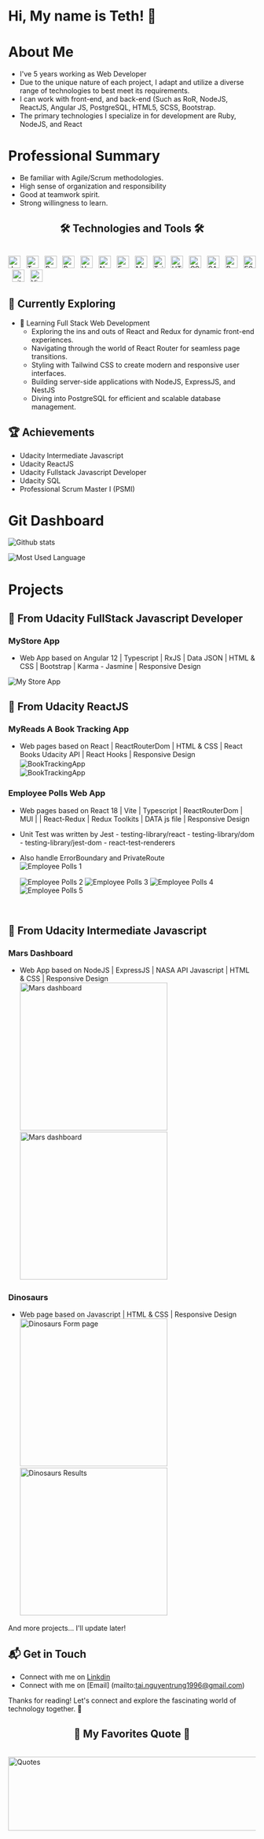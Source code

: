 # Hi, My name is Teth! 👋

# About Me

- I've 5 years working as Web Developer
- Due to the unique nature of each project, I adapt and utilize a diverse range of technologies to
  best meet its requirements.
- I can work with front-end, and back-end (Such as RoR, NodeJS, ReactJS, Angular JS, PostgreSQL,
  HTML5, SCSS, Bootstrap.
- The primary technologies I specialize in for development are Ruby, NodeJS, and React

# Professional Summary

- Be familiar with Agile/Scrum methodologies.
- High sense of organization and responsibility
- Good at teamwork spirit.
- Strong willingness to learn.

<h2 align="center">🛠 Technologies and Tools 🛠</h2>
<br>
<span><img src="https://img.shields.io/badge/JavaScript-282C34?logo=javascript&logoColor=F7DF1E" alt="JavaScript logo" title="JavaScript" height="25" /></span>
&nbsp;
<span><img src="https://img.shields.io/badge/TypeScript-282C34?logo=typescript&logoColor=3178C6" alt="TypeScript logo" title="TypeScript" height="25" /></span>
&nbsp;
<span><img src="https://img.shields.io/badge/ReactJS-282C34?logo=react&logoColor=61DAFB" alt="ReactJS logo" title="ReactJS" height="25" /></span>
&nbsp;
<span><img src="https://img.shields.io/badge/Redux-282C34?logo=redux&logoColor=764ABC" alt="Redux logo" title="Redux" height="25" /></span>
&nbsp;
<span><img src="https://img.shields.io/badge/Vue.js-282C34?logo=vue.js&logoColor=4FC08D" alt="Vue.js logo" title="Vue.js" height="25" /></span>
&nbsp;
<span><img src="https://img.shields.io/badge/Node.js-282C34?logo=node.js&logoColor=00F200" alt="Node.js logo" title="Node.js" height="25" /></span>
&nbsp;
<span><img src="https://img.shields.io/badge/Express-282C34?logo=express&logoColor=FFFFFF" alt="Express.js logo" title="Express.js" height="25" /></span>
&nbsp;
<span><img src="https://img.shields.io/badge/MongoDB-282C34?logo=mongodb&logoColor=47A248" alt="MongoDB logo" title="MongoDB" height="25" /></span>
&nbsp;
<span><img src="https://img.shields.io/badge/Tailwind%20CSS-282C34?logo=tailwind-css&logoColor=38B2AC" alt="TailwindCSS logo" title="TailwindCSS" height="25" /></span>
&nbsp;
<span><img src="https://img.shields.io/badge/HTML5-282C34?logo=html5&logoColor=E34F26" alt="HTML5 logo" title="HTML5" height="25" /></span>
&nbsp;
<span><img src="https://img.shields.io/badge/CSS3-282C34?logo=css3&logoColor=1572B6" alt="CSS3 logo" title="CSS3" height="25" /></span>
&nbsp;
<span><img src="https://img.shields.io/badge/Sass-282C34?logo=sass&logoColor=CC6699" alt="SASS logo" title="SASS" height="25" /></span>
&nbsp;
<span><img src="https://img.shields.io/badge/Bootstrap-282C34?logo=bootstrap&logoColor=7952B3" alt="Bootstrap logo" title="Bootstrap" height="25" /></span>
&nbsp;
<span><img src="https://img.shields.io/badge/ESLint-282C34?logo=eslint&logoColor=4B32C3" alt="ESLint logo" title="ESLint" height="25" /></span>
&nbsp;
<span><img src="https://img.shields.io/badge/git-282C34?logo=git&logoColor=F05032" alt="git logo" title="git" height="25" /></span>
&nbsp;
<span><img src="https://img.shields.io/badge/VS%20Code-282C34?logo=visual-studio-code&logoColor=007ACC" alt="Visual Studio Code logo" title="Visual Studio Code" height="25" /></span>
&nbsp;

## 🌱 Currently Exploring

- 🚀 Learning Full Stack Web Development
  - Exploring the ins and outs of React and Redux for dynamic front-end experiences.
  - Navigating through the world of React Router for seamless page transitions.
  - Styling with Tailwind CSS to create modern and responsive user interfaces.
  - Building server-side applications with NodeJS, ExpressJS, and NestJS
  - Diving into PostgreSQL for efficient and scalable database management.

## 🏆 Achievements

- Udacity Intermediate Javascript
- Udacity ReactJS
- Udacity Fullstack Javascript Developer
- Udacity SQL
- Professional Scrum Master I (PSMI)

# Git Dashboard

<p><img src="https://github-readme-stats.vercel.app/api?username=taint1996&theme=vue-dark&show_icons=true&hide_border=true&count_private=true" alt="Github stats" /></p>

<p><img src="https://github-readme-stats.vercel.app/api/top-langs/?username=taint1996&size_weight=0.5&count_weight=0.5&theme=vue-dark" alt="Most Used Language" /></p>

# Projects

## 🚀 From Udacity FullStack Javascript Developer

### MyStore App

- Web App based on Angular 12 | Typescript | RxJS | Data JSON | HTML & CSS | Bootstrap | Karma - Jasmine | Responsive Design
  <br/>

<img src="./images/MyStoreApp/MyStoreApp.png" alt="My Store App" align="center" />

## 🚀 From Udacity ReactJS

### MyReads A Book Tracking App

- Web pages based on React | ReactRouterDom | HTML & CSS | React Books Udacity API | React Hooks | Responsive Design
  <br/>
  <img src="./images/ReactJS/MyReads_BookTrackingApp/MyReadListPage.png" alt='BookTrackingApp' align="center" />
  <br/>
  <img src="./images/ReactJS/MyReads_BookTrackingApp/MyReadSearch.png" alt='BookTrackingApp' align="center" />

### Employee Polls Web App

- Web pages based on React 18 | Vite | Typescript | ReactRouterDom | MUI |
  | React-Redux | Redux Toolkits | DATA js file | Responsive Design
- Unit Test was written by Jest - testing-library/react - testing-library/dom - testing-library/jest-dom - react-test-renderers
- Also handle ErrorBoundary and PrivateRoute
  <br/>
  <img src="./images/ReactJS/EmployeePolls/1_loginPage.png" alt='Employee Polls 1' align="center" />

  <img src="./images/ReactJS/EmployeePolls/2_HomePage.png" alt='Employee Polls 2' align="center" />

  <img src="./images/ReactJS/EmployeePolls/3_PollDetail.png" alt='Employee Polls 3' align="center" />

  <img src="./images/ReactJS/EmployeePolls/4_LeaderBoard.png" alt='Employee Polls 4' align="center" />

  <img src="./images/ReactJS/EmployeePolls/5_AddNewPoll.png" alt='Employee Polls 5' align="center" />

<br/>

## 🚀 From Udacity Intermediate Javascript

### Mars Dashboard

- Web App based on NodeJS | ExpressJS | NASA API Javascript | HTML & CSS | Responsive Design
  <br/>
  <a href="https://github.com/taint1996/Udacity_Intermediate_Javascript/tree/master/Mars_Dashboard_Project" target="_blank">
  <img src="./images/Mars-Dashboard/Mars_Dashboard.png" alt='Mars dashboard' width="300px" height="300px" />
  </a>
  <a href="https://github.com/taint1996/Udacity_Intermediate_Javascript/tree/master/Mars_Dashboard_Project" target="_blank">
  <img src="./images/Mars-Dashboard/Mars_Dashboard_Responsive.png" alt='Mars dashboard' width="300px" height="300px" />
  </a>
  <br/>

### Dinosaurs

- Web page based on Javascript | HTML & CSS | Responsive Design
  <br/>
  <img src="./images/DinosaursForm.png" alt='Dinosaurs Form page' width="300px" height="300px" />
  <img src="./images/Dinosaurs.png" alt='Dinosaurs Results' width="300px" height="300px" />

And more projects... I'll update later!

## 📬 Get in Touch

- Connect with me on [Linkdin](https://www.linkedin.com/in/tai-nguyen-trung/)
- Connect with me on [Email] (mailto:tai.nguyentrung1996@gmail.com)

Thanks for reading! Let's connect and explore the fascinating world of technology together. 🚀

<h2 align="center">📑 My Favorites Quote 📑</h2>
<br>
<a href="#" target="_blank">
  <img src="svg/quotes.svg" width="850" height="150" alt="Quotes" />
</a>

<!--

Here are some ideas to get you started:

- 🔭 I’m currently working on ...
- 🌱 I’m currently learning ...
- 👯 I’m looking to collaborate on ...
- 🤔 I’m looking for help with ...
- 💬 Ask me about ...
- 📫 How to reach me: ...
- 😄 Pronouns: ...
- ⚡ Fun fact: ...
-->
